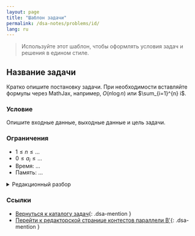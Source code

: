 ```yaml
---
layout: page
title: "Шаблон задачи"
permalink: /dsa-notes/problems/id/
lang: ru
---
```


> Используйте этот шаблон, чтобы оформлять условия задач и решения в едином стиле.

## Название задачи

Кратко опишите постановку задачи. При необходимости вставляйте формулы через MathJax, например, $O(n \log n)$ или $\sum_{i=1}^{n} i$.

### Условие

Опишите входные данные, выходные данные и цель задачи.

### Ограничения

- $1 \leqslant n \leqslant \dots$
- $0 \leqslant a_i \leqslant \dots$
- Время: $\dots$
- Память: $\dots$

<details class="dsa-toggle">
<summary>Редакционный разбор</summary>

Расскажите идею решения, приведите доказательство корректности и оценку сложности. Вы можете добавлять списки, рисунки и фрагменты кода.

</details>

### Ссылки

- [Вернуться к каталогу задач](../){: .dsa-mention }
- [Перейти к редакторской странице контестов параллели B'](../bp2025/contests/){: .dsa-mention }
